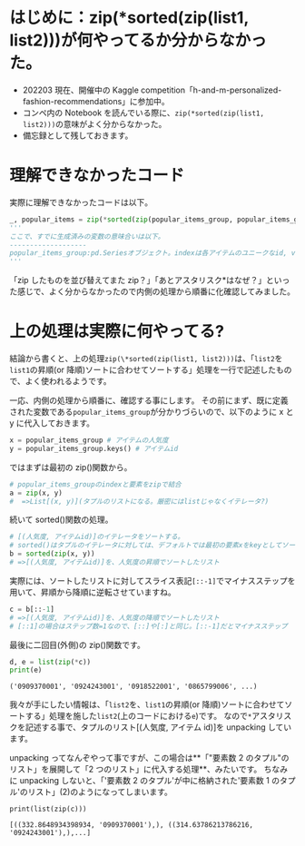 <!--
title:   zip(*sorted(zip(list1, list2)))の意味がわからなかった話
tags:    Python,Python3
id:      298da070095e42838405
private: false
-->
# はじめに：zip(*sorted(zip(list1, list2)))が何やってるか分からなかった。

- 202203 現在、開催中の Kaggle competition「h-and-m-personalized-fashion-recommendations」に参加中。
- コンペ内の Notebook を読んでいる際に、`zip(*sorted(zip(list1, list2)))`の意味がよく分からなかった。
- 備忘録として残しておきます。

# 理解できなかったコード

実際に理解できなかったコードは以下。

```python
_, popular_items = zip(*sorted(zip(popular_items_group, popular_items_group.keys()))[::-1])
'''
ここで、すでに生成済みの変数の意味合いは以下。
-------------------
popular_items_group:pd.Seriesオブジェクト。indexは各アイテムのユニークなid, valueは各アイテムの人気度合いを表す指標。
'''
```

「zip したものを並び替えてまた zip？」「あとアスタリスク\*はなぜ？」といった感じで、よく分からなかったので内側の処理から順番に化確認してみました。

# 上の処理は実際に何やってる?

結論から書くと、上の処理`zip(\*sorted(zip(list1, list2)))`は、「`list2`を`list1`の昇順(or 降順)ソートに合わせてソートする」処理を一行で記述したもので、よく使われるようです。

一応、内側の処理から順番に、確認する事にします。
その前にまず、既に定義された変数である`popular_items_group`が分かりづらいので、以下のように x と y に代入しておきます。

```python
x = popular_items_group # アイテムの人気度
y = popular_items_group.keys() # アイテムid
```

ではまずは最初の zip()関数から。

```python
# popular_items_groupのindexと要素をzipで結合
a = zip(x, y)
#  =>List[(x, y)](タプルのリストになる。厳密にはlistじゃなくイテレータ?)
```

続いて sorted()関数の処理。

```python
# [(人気度, アイテムid)]のイテレータをソートする。
# sorted()はタプルのイテレータに対しては、デフォルトでは最初の要素xをkeyとしてソートする。
b = sorted(zip(x, y))
# =>[(人気度, アイテムid)]を、人気度の昇順でソートしたリスト
```

実際には、ソートしたリストに対してスライス表記`[::-1]`でマイナスステップを用いて、昇順から降順に逆転させていますね。

```python
c = b[::-1]
# =>[(人気度, アイテムid)]を、人気度の降順でソートしたリスト
# [::1]の場合はステップ数=1なので、[::]や[:]と同じ。[::-1]だとマイナスステップ
```

最後に二回目(外側)の zip()関数です。

```python
d, e = list(zip(*c))
print(e)
```

```
('0909370001', '0924243001', '0918522001', '0865799006', ...)
```

我々が手にしたい情報は、「`list2`を、`list1`の昇順(or 降順)ソートに合わせてソートする」処理を施した`list2`(上のコードにおける`e`)です。
なので`*`アスタリスクを記述する事で、タプルのリスト[(人気度, アイテム id)]を unpacking しています。

unpacking ってなんぞやって事ですが、この場合は**「"要素数 2 のタプル"のリスト」を展開して「2 つのリスト」に代入する処理**、みたいです。
ちなみに unpacking しないと、「'要素数 2 のタプル'が中に格納された'要素数 1 のタプル'のリスト」(2)のようになってしまいます。

```
print(list(zip(c)))
```

```
[((332.8648934398934, '0909370001'),), ((314.63786213786216, '0924243001'),),...]
```